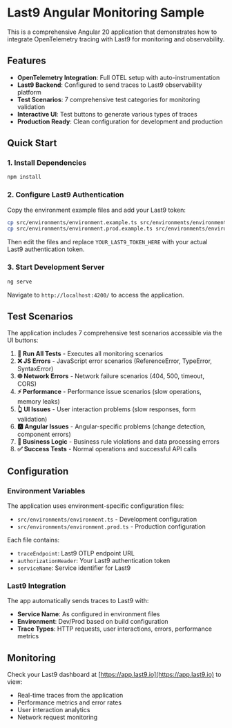 # Last9 Angular Monitoring Sample

This is a comprehensive Angular 20 application that demonstrates how to integrate OpenTelemetry tracing with Last9 for monitoring and observability.

## Features

- **OpenTelemetry Integration**: Full OTEL setup with auto-instrumentation
- **Last9 Backend**: Configured to send traces to Last9 observability platform
- **Test Scenarios**: 7 comprehensive test categories for monitoring validation
- **Interactive UI**: Test buttons to generate various types of traces
- **Production Ready**: Clean configuration for development and production

## Quick Start

### 1. Install Dependencies
```bash
npm install
```

### 2. Configure Last9 Authentication
Copy the environment example files and add your Last9 token:

```bash
cp src/environments/environment.example.ts src/environments/environment.ts
cp src/environments/environment.prod.example.ts src/environments/environment.prod.ts
```

Then edit the files and replace `YOUR_LAST9_TOKEN_HERE` with your actual Last9 authentication token.

### 3. Start Development Server
```bash
ng serve
```

Navigate to `http://localhost:4200/` to access the application.

## Test Scenarios

The application includes 7 comprehensive test scenarios accessible via the UI buttons:

1. **🚀 Run All Tests** - Executes all monitoring scenarios
2. **❌ JS Errors** - JavaScript error scenarios (ReferenceError, TypeError, SyntaxError)
3. **🌐 Network Errors** - Network failure scenarios (404, 500, timeout, CORS)
4. **⚡ Performance** - Performance issue scenarios (slow operations, memory leaks)
5. **👆 UI Issues** - User interaction problems (slow responses, form validation)
6. **🅰️ Angular Issues** - Angular-specific problems (change detection, component errors)
7. **💼 Business Logic** - Business rule violations and data processing errors
8. **✅ Success Tests** - Normal operations and successful API calls

## Configuration

### Environment Variables

The application uses environment-specific configuration files:

- `src/environments/environment.ts` - Development configuration
- `src/environments/environment.prod.ts` - Production configuration

Each file contains:
- `traceEndpoint`: Last9 OTLP endpoint URL
- `authorizationHeader`: Your Last9 authentication token
- `serviceName`: Service identifier for Last9

### Last9 Integration

The app automatically sends traces to Last9 with:
- **Service Name**: As configured in environment files
- **Environment**: Dev/Prod based on build configuration
- **Trace Types**: HTTP requests, user interactions, errors, performance metrics

## Monitoring

Check your Last9 dashboard at [https://app.last9.io](https://app.last9.io) to view:
- Real-time traces from the application
- Performance metrics and error rates
- User interaction analytics
- Network request monitoring
